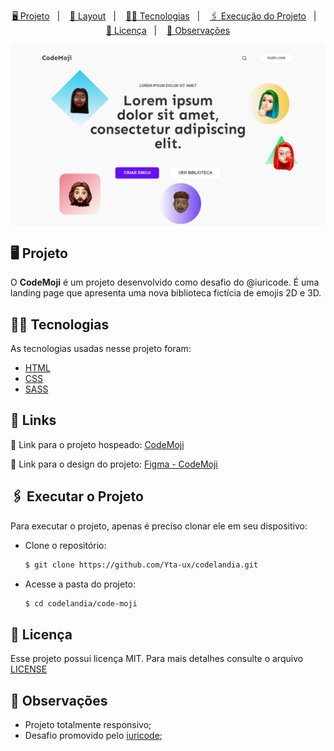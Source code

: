 <p align="center">
    <a href="#-projeto">🖥 Projeto</a>&nbsp;&nbsp;&nbsp;|&nbsp;&nbsp;&nbsp;
    <a href="#-projeto">🎨 Layout</a>&nbsp;&nbsp;&nbsp;|&nbsp;&nbsp;&nbsp;
    <a href="#-tecnologias">👨‍💻 Tecnologias</a>&nbsp;&nbsp;&nbsp;|&nbsp;&nbsp;&nbsp;
    <a href="#-executar-o-projeto">🖇 Execução do Projeto</a>&nbsp;&nbsp;&nbsp;|&nbsp;&nbsp;&nbsp;
    <a href="#-licença">📃 Licença</a>&nbsp;&nbsp;&nbsp;|&nbsp;&nbsp;&nbsp;
    <a href="#-observações">📌 Observações</a>
</p>
<div style="display: flex; flex-direction: row; justify-content: center; align-items: center; flex-wrap: wrap"  align="center">
    <img width="600" style="border-radius: 5px" height="auto" alt="Página principal do Loki" src=".github/home.png"/>
</div>


## 🖥 Projeto
O **CodeMoji** é um projeto desenvolvido como desafio do @iuricode. É uma landing page que apresenta uma nova biblioteca fictícia de emojis 2D e 3D.

## 👨‍💻 Tecnologias
As tecnologias usadas nesse projeto foram:
- [HTML](https://developer.mozilla.org/en-US/docs/Web/HTML)
- [CSS](https://developer.mozilla.org/en-US/docs/Web/CSS)
- [SASS](https://sass-lang.com/)


## 🔗 Links

🤖 Link para o projeto hospeado: [CodeMoji](https://yta-ux.github.io/codelandia/code-moji/)

🎨 Link para o design do projeto: [Figma - CodeMoji ](https://www.figma.com/file/Yb9IBH56g7T1hdIyZ3BMNO/Desafios---Codel%C3%A2ndia?node-id=11471%3A2&t=a3itppwhS5YjTWDP-0)


## 🖇 Executar o Projeto
Para executar o projeto, apenas é preciso clonar ele em seu dispositivo:

- Clone o repositório:
    ```bash
    $ git clone https://github.com/Yta-ux/codelandia.git
    ```
- Acesse a pasta do projeto:
    ```bash
    $ cd codelandia/code-moji
    ```
 
##  📃 Licença
Esse projeto possui licença MIT. Para mais detalhes consulte o arquivo [LICENSE](LICENSE.md)


## 📌 Observações
- Projeto totalmente responsivo;
- Desafio promovido pelo [iuricode](https://github.com/iuricode);
